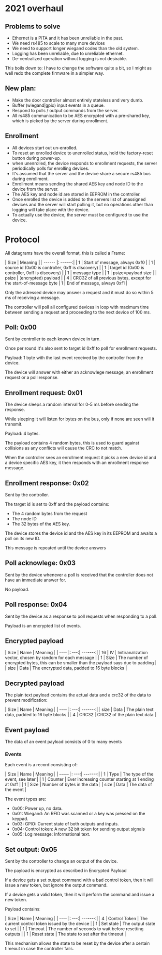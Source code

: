 # 2021 overhaul


## Problems to solve

* Ethernet is a PITA and it has been unreliable in the past.
* We need rs485 to scale to many more devices
* We need to support longer wiegand codes than the old system.
* Logging has been unreliable, due to unreliable ethernet.
* De-centralized operation without logging is not desirable.


This boils down to: I have to change the software quite a bit, so I might as well redo the complete firmware in a simpler way.

## New plan:

* Make the door controller almost entirely stateless and very dumb.
* Buffer (wiegand|gpio) input events in a queue.
* Respond to polls / output commands from the server.
* All rs485 communication to be AES encrypted with a pre-shared key, which is picked by the server during enrollment.


## Enrollment

* All devices start out un-enrolled.
* To reset an enrolled device to unenrolled status, hold the factory-reset button during power-up.
* when unenrolled, the device responds to enrollment requests, the server periodically polls for enrolling devices.
* It's assumed that the server and the device share a secure rs485 bus during enrollment.
* Enrollment means sending the shared AES key and node ID to the device from the server.
* The AES key and node id are stored in EEPROM in the controller.
* Once enrolled the device is added to the servers list of unassigned devices and the server will start polling it, but no operations other than logging will take place with the device.
* To actually use the device, the server must be configured to use the device.


# Protocol

All datagrams have the overall format, this is called a Frame:

| Size   | Meaning |
| ------ |: ------:|
| 1      | Start of message, always 0xf0 |
| 1      | source id (0x00 is controller, 0xff is discovery) |
| 1      | target id (0x00 is controller, 0xff is discovery) |
| 1      | message type |
| 1      | psize=payload size |
| psize  | (encrypted) payload |
| 4      | CRC32 of all previous bytes, except for the start-of-message byte
| 1      | End of message, always 0xf1 |

Only the adressed device may answer a request and it must do so within 5 ms of receiving a message.

The controller will poll all configured devices in loop with maximum time between sending a request and proceeding to the next device of 100 ms.


## Poll: 0x00

Sent by controller to each known device in turn.

Once per round it's also sent to target id 0xff to poll for enrollment requests.

Payload: 1 byte with the last event received by the controller from the device.


The device will answer with either an acknowlege message, an enrollment request or a poll response.


## Enrollment request: 0x01

The device sleeps a random interval for 0-5 ms before sending the response.

While sleeping it will listen for bytes on the bus, only if none are seen will it transmit.

Payload: 4 bytes.

The payload contains 4 random bytes, this is used to guard against collisions as any conflicts will cause the CRC to not match.

When the controller sees an enrollment request it picks a new device id and a device specific AES key, it then responds with an enrollment response message.


## Enrollment response: 0x02

Sent by the controller.

The target id is set to 0xff and the payload contains:

* The 4 random bytes from the request
* The node ID
* The 32 bytes of the AES key.

The device stores the device id and the AES key in its EEPROM and awaits a poll on its new ID.

This message is repeated until the device answers


## Poll acknowlege: 0x03

Sent by the device whenever a poll is received that the controller does not have an immediate answer for.

No payload.


## Poll response: 0x04

Sent by the device as a response to poll requests when responding to a poll.

Payload is an encrypted list of events.


## Encrypted payload

| Size | Name | Meaning | 
| ---- |: ---:| -------:|
| 16   | IV | Initiranalization vector, chosen by random for each message | 
| 1    | Size | The number of encrypted bytes, this can be smaller than the payload says due to padding |
| size | Data | The encrypted data, padded to 16 byte blocks |

## Decrypted payload

The plain text payload contains the actual data and a crc32 of the data to prevent modification:

| Size | Name | Meaning | 
| ---- |: ---:| -------:|
| size | Data | The plain text data, padded to 16 byte blocks |
| 4    | CRC32 | CRC32 of the plain text data |

## Event payload

The data of an event payload consists of 0 to many events

### Events

Each event is a record consisting of:

| Size  | Name | Meaning | 
| ----- |: ---:| -------:|
| 1     | Type | The type of the event, see later |
| 1     | Counter | Ever increasing counter starting at 1 ending at 0xff | 
| 1     | Size | Number of bytes in the data |
| size  | Data | The data of the event |
 

The event types are:

* 0x00: Power up, no data.
* 0x01: Wiegand: An RFID was scanned or a key was pressed on the keypad.
* 0x03: GPIO: Current state of both outputs and inputs.
* 0x04: Control token: A new 32 bit token for sending output signals
* 0x05: Log message: Informational text.


## Set output: 0x05

Sent by the controller to change an output of the device.

The payload is encrypted as described in Encrypted Payload

If a device gets a set output command with a bad control token, then it will issue a new token, but ignore the output command.

If a device gets a valid token, then it will perform the command and issue a new token.

Payload contains:

| Size | Name | Meaning | 
| ---- |: ---:| -------:|
| 4    | Control Token | The current control token issued by the device |
| 1    | Set state | The output state to set |
| 1    | Timeout | The number of seconds to wait before resetting outputs |
| 1    | Reset state | The state to set after the timeout |

This mechanism allows the state to be reset by the device after a certain timeout in case the controller fails.






